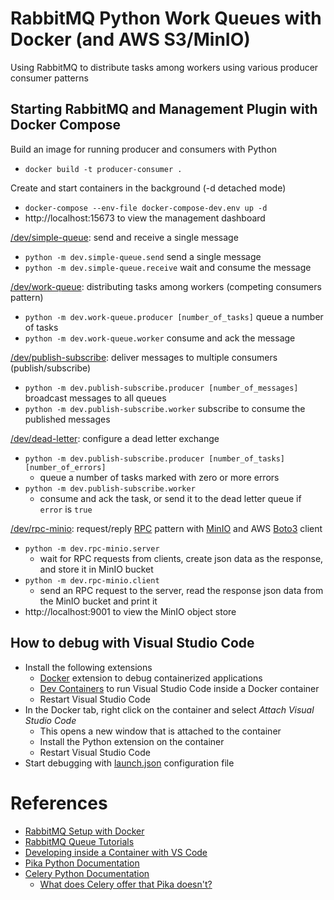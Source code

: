# RabbitMQ Python Work Queues with Docker (and AWS S3/MinIO)
 Using RabbitMQ to distribute tasks among workers using various producer consumer patterns

## Starting RabbitMQ and Management Plugin with Docker Compose

Build an image for running producer and consumers with Python<br/>
- `docker build -t producer-consumer .`

Create and start containers in the background (-d detached mode)<br/>
- `docker-compose --env-file docker-compose-dev.env up -d`
- http://localhost:15673 to view the management dashboard

[/dev/simple-queue](https://github.com/mhadikus/rabbitmq-work-queues/tree/main/dev/simple-queue): send and receive a single message<br/>
- `python -m dev.simple-queue.send` send a single message
- `python -m dev.simple-queue.receive` wait and consume the message

[/dev/work-queue](https://github.com/mhadikus/rabbitmq-work-queues/tree/main/dev/work-queue): distributing tasks among workers (competing consumers pattern)<br/>
- `python -m dev.work-queue.producer [number_of_tasks]` queue a number of tasks
- `python -m dev.work-queue.worker` consume and ack the message

[/dev/publish-subscribe](https://github.com/mhadikus/rabbitmq-work-queues/tree/main/dev/publish-subscribe): deliver messages to multiple consumers (publish/subscribe)<br/>
- `python -m dev.publish-subscribe.producer [number_of_messages]` broadcast messages to all queues
- `python -m dev.publish-subscribe.worker` subscribe to consume the published messages

[/dev/dead-letter](https://github.com/mhadikus/rabbitmq-work-queues/tree/main/dev/dead-letter): configure a dead letter exchange<br/>
- `python -m dev.publish-subscribe.producer [number_of_tasks] [number_of_errors]`
  - queue a number of tasks marked with zero or more errors
- `python -m dev.publish-subscribe.worker`
  - consume and ack the task, or send it to the dead letter queue if `error` is `true`

[/dev/rpc-minio](https://github.com/mhadikus/rabbitmq-work-queues/tree/main/dev/rpc-minio): request/reply [RPC](https://www.rabbitmq.com/tutorials#6-rpc) pattern with [MinIO](https://min.io/) and AWS [Boto3](https://boto3.amazonaws.com/v1/documentation/api/latest/guide/quickstart.html#using-boto3) client<br/>
- `python -m dev.rpc-minio.server`
  - wait for RPC requests from clients, create json data as the response, and store it in MinIO bucket
- `python -m dev.rpc-minio.client`
  - send an RPC request to the server, read the response json data from the MinIO bucket and print it
- http://localhost:9001 to view the MinIO object store

## How to debug with Visual Studio Code

- Install the following extensions
  - [Docker](https://code.visualstudio.com/docs/containers/overview) extension to debug containerized applications
  - [Dev Containers](https://code.visualstudio.com/docs/devcontainers/tutorial#_install-the-extension) to run Visual Studio Code inside a Docker container
  - Restart Visual Studio Code
- In the Docker tab, right click on the container and select _Attach Visual Studio Code_
  - This opens a new window that is attached to the container
  - Install the Python extension on the container
  - Restart Visual Studio Code
- Start debugging with [launch.json](https://github.com/mhadikus/rabbitmq-work-queues/tree/main/dev/launch.json) configuration file

# References

 - [RabbitMQ Setup with Docker](https://medium.com/@buttraheel6/simplifying-rabbitmq-setup-with-docker-a-step-by-step-guide-9698dc9ea4ff)
 - [RabbitMQ Queue Tutorials](https://www.rabbitmq.com/tutorials#queue-tutorials)
 - [Developing inside a Container with VS Code](https://code.visualstudio.com/docs/devcontainers/containers)
 - [Pika Python Documentation](https://pika.readthedocs.io/en/stable)
 - [Celery Python Documentation](https://docs.celeryq.dev/en/stable/getting-started/introduction.html)
   - [What does Celery offer that Pika doesn't?](https://stackoverflow.com/questions/23766658/rabbitmq-what-does-celery-offer-that-pika-doesnt)
